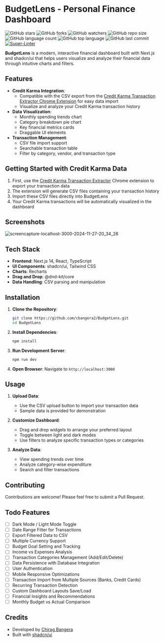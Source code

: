 # BudgetLens - Personal Finance Dashboard

![GitHub stars](https://img.shields.io/github/stars/cbangera2/BudgetLens?style=social)
![GitHub forks](https://img.shields.io/github/forks/cbangera2/BudgetLens?style=social)
![GitHub watchers](https://img.shields.io/github/watchers/cbangera2/BudgetLens?style=social)
![GitHub repo size](https://img.shields.io/github/repo-size/cbangera2/BudgetLens)
![GitHub language count](https://img.shields.io/github/languages/count/cbangera2/BudgetLens)
![GitHub top language](https://img.shields.io/github/languages/top/cbangera2/BudgetLens)
![GitHub last commit](https://img.shields.io/github/last-commit/cbangera2/BudgetLens?color=red)
[![Super-Linter](https://github.com/cbangera2/BudgetLens/actions/workflows/super-linter.yml/badge.svg)](https://github.com/marketplace/actions/super-linter)

**BudgetLens** is a modern, interactive financial dashboard built with Next.js and shadcn/ui that helps users visualize and analyze their financial data through intuitive charts and filters.

## Features

- **Credit Karma Integration**: 
  - Compatible with the CSV export from the [Credit Karma Transaction Extractor Chrome Extension](https://github.com/cbangera2/CreditKarmaExtractor) for easy data import
  - Visualize and analyze your Credit Karma transaction history
- **Data Visualization**: 
  - Monthly spending trends chart
  - Category breakdown pie chart
  - Key financial metrics cards
  - Draggable UI elements
- **Transaction Management**:
  - CSV file import support
  - Searchable transaction table
  - Filter by category, vendor, and transaction type

## Getting Started with Credit Karma Data

1. First, use the [Credit Karma Transaction Extractor](https://github.com/cbangera2/CreditKarmaExtractor) Chrome extension to export your transaction data
2. The extension will generate CSV files containing your transaction history
3. Import these CSV files directly into BudgetLens
4. Your Credit Karma transactions will be automatically visualized in the dashboard

## Screenshots

![screencapture-localhost-3000-2024-11-27-20_34_28](https://github.com/user-attachments/assets/c969f8f6-8783-457c-ad2a-c428e6316d8e)

## Tech Stack

- **Frontend**: Next.js 14, React, TypeScript
- **UI Components**: shadcn/ui, Tailwind CSS
- **Charts**: Recharts
- **Drag and Drop**: @dnd-kit/core
- **Data Handling**: CSV parsing and manipulation

## Installation

1. **Clone the Repository**:
   ```bash
   git clone https://github.com/cbangera2/BudgetLens.git
   cd BudgetLens
   ```

2. **Install Dependencies**:
   ```bash
   npm install
   ```

3. **Run Development Server**:
   ```bash
   npm run dev
   ```

4. **Open Browser**:
   Navigate to `http://localhost:3000`

## Usage

1. **Upload Data**:
   - Use the CSV upload button to import your transaction data
   - Sample data is provided for demonstration

2. **Customize Dashboard**:
   - Drag and drop widgets to arrange your preferred layout
   - Toggle between light and dark modes
   - Use filters to analyze specific transaction types or categories

3. **Analyze Data**:
   - View spending trends over time
   - Analyze category-wise expenditure
   - Search and filter transactions

## Contributing

Contributions are welcome! Please feel free to submit a Pull Request.

## Todo Features

- [ ] Dark Mode / Light Mode Toggle
- [ ] Date Range Filter for Transactions
- [ ] Export Filtered Data to CSV
- [ ] Multiple Currency Support
- [ ] Budget Goal Setting and Tracking
- [ ] Income vs Expenses Analysis
- [ ] Transaction Categories Management (Add/Edit/Delete)
- [ ] Data Persistence with Database Integration
- [ ] User Authentication
- [ ] Mobile Responsive Optimizations
- [ ] Transaction Import from Multiple Sources (Banks, Credit Cards)
- [ ] Recurring Transaction Detection
- [ ] Custom Dashboard Layouts Save/Load
- [ ] Financial Insights and Recommendations
- [ ] Monthly Budget vs Actual Comparison

## Credits

- Developed by [Chirag Bangera](https://github.com/cbangera2)
- Built with [shadcn/ui](https://ui.shadcn.com/)
